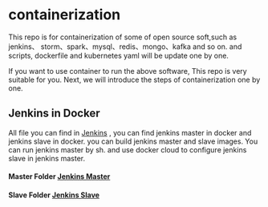 # containerization

This repo is for containerization of some of open source soft,such as jenkins、
storm、spark、mysql、redis、mongo、kafka and so on. and scripts, dockerfile and
kubernetes yaml will be update  one by one.

If you want to use container to run the above software, This repo is very suitable 
for you. Next, we will introduce the steps of containerization one by one.


## Jenkins in Docker ###

All file you can find in [Jenkins] , you can find jenkins master in docker and 
jenkins slave in docker. you can build jenkins master and slave images. You
can run jenkins master by sh. and use docker cloud to configure jenkins slave 
in jenkins master.

#### Master Folder [Jenkins Master]

#### Slave Folder [Jenkins Slave]










[Jenkins]: https://github.com/zbbkeepgoing/containerization/tree/master/Jenkin
[Jenkins Master]:https://github.com/zbbkeepgoing/containerization/tree/master/Jenkin/jenkins-master
[Jenkins Slave]: https://github.com/zbbkeepgoing/containerization/tree/master/Jenkin/jenkins-slave
